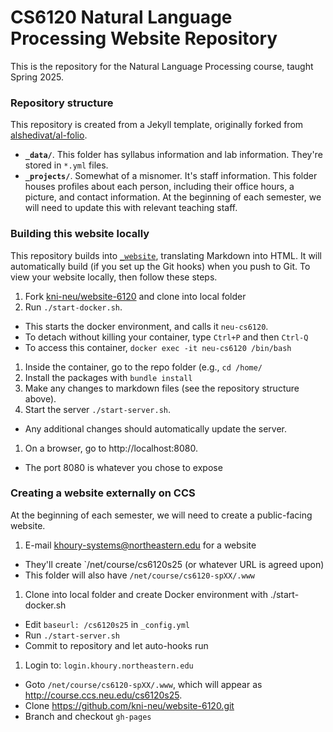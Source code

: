 # CS6120 Natural Language Processing Website Repository

This is the repository for the Natural Language Processing course, taught Spring 2025. 

### Repository structure

This repository is created from a Jekyll template, originally forked from [alshedivat/al-folio](https://github.com/alshedivat/al-folio). 

* **`_data/`**. This folder has syllabus information and lab information. They're stored in `*.yml` files.
* **`_projects/`**. Somewhat of a misnomer. It's staff information. This folder houses profiles about each person, including their office hours, a picture, and contact information. At the beginning of each semester, we will need to update this with relevant teaching staff.


### Building this website locally

This repository builds into [`_website`](./_website), translating Markdown into HTML. It will automatically build (if you set up the Git hooks) when you push to Git. To view your website locally, then follow these steps.

1. Fork [kni-neu/website-6120](`https://github.com/kni-neu/website-6120`) and clone into local folder
1. Run `./start-docker.sh`. 
  - This starts the docker environment, and calls it `neu-cs6120`.
  - To detach without killing your container, type `Ctrl+P` and then `Ctrl-Q`
  - To access this container, `docker exec -it neu-cs6120 /bin/bash`
1. Inside the container, go to the repo folder (e.g., `cd /home/`
1. Install the packages with `bundle install`
1. Make any changes to markdown files (see the repository structure above).
1. Start the server `./start-server.sh`.
  - Any additional changes should automatically update the server.
1. On a browser, go to http://localhost:8080.
  - The port 8080 is whatever you chose to expose


### Creating a website externally on CCS

At the beginning of each semester, we will need to create a public-facing website. 

1. E-mail khoury-systems@northeastern.edu for a website
  - They'll create `/net/course/cs6120s25 (or whatever URL is agreed upon)
  - This folder will also have `/net/course/cs6120-spXX/.www`
1. Clone into local folder and create Docker environment with ./start-docker.sh
  - Edit `baseurl: /cs6120s25` in `_config.yml`
  - Run `./start-server.sh`
  - Commit to repository and let auto-hooks run
1. Login to: `login.khoury.northeastern.edu`
  - Goto `/net/course/cs6120-spXX/.www`, which will appear as http://course.ccs.neu.edu/cs6120s25.
  - Clone https://github.com/kni-neu/website-6120.git
  - Branch and checkout `gh-pages`

